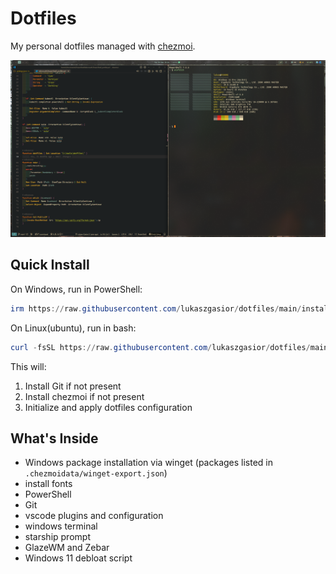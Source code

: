 # Dotfiles

My personal dotfiles managed with [chezmoi](https://www.chezmoi.io/).

![Logo](assets/screen.png)

## Quick Install

On Windows, run in PowerShell:
```powershell
irm https://raw.githubusercontent.com/lukaszgasior/dotfiles/main/install.ps1 | iex
```

On Linux(ubuntu), run in bash:
```powershell
curl -fsSL https://raw.githubusercontent.com/lukaszgasior/dotfiles/main/install.sh | bash
```

This will:
1. Install Git if not present
2. Install chezmoi if not present
3. Initialize and apply dotfiles configuration

## What's Inside

- Windows package installation via winget (packages listed in `.chezmoidata/winget-export.json`)
- install fonts
- PowerShell
- Git
- vscode plugins and configuration
- windows terminal
- starship prompt
- GlazeWM and Zebar
- Windows 11 debloat script
